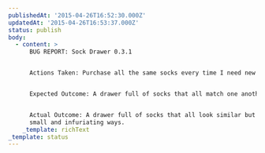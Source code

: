 ```yaml
---
publishedAt: '2015-04-26T16:52:30.000Z'
updatedAt: '2015-04-26T16:53:37.000Z'
status: publish
body:
  - content: >
      BUG REPORT: Sock Drawer 0.3.1


      Actions Taken: Purchase all the same socks every time I need new ones.


      Expected Outcome: A drawer full of socks that all match one another.


      Actual Outcome: A drawer full of socks that all look similar but vary in
      small and infuriating ways.
    _template: richText
_template: status
---
```


